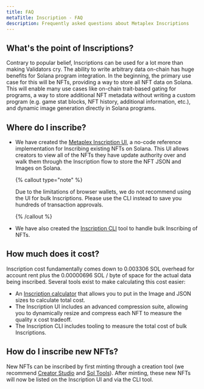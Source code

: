 ```yaml
---
title: FAQ
metaTitle: Inscription - FAQ
description: Frequently asked questions about Metaplex Inscriptions
---
```


## What's the point of Inscriptions?

Contrary to popular belief, Inscriptions can be used for a lot more than making Validators cry. The ability to write arbitrary data on-chain has huge benefits for Solana program integration. In the beginning, the primary use case for this will be NFTs, providing a way to store all NFT data on Solana. This will enable many use cases like on-chain trait-based gating for programs, a way to store additional NFT metadata without writing a custom program (e.g. game stat blocks, NFT history, additional information, etc.), and dynamic image generation directly in Solana programs.

## Where do I inscribe?

- We have created the [Metaplex Inscription UI](https://inscriptions.metaplex.com), a no-code reference implementation for Inscribing existing NFTs on Solana. This UI allows creators to view all of the NFTs they have update authority over and walk them through the Inscription flow to store the NFT JSON and Images on Solana.

  {% callout type="note" %}

  Due to the limitations of browser wallets, we do not recommend using the UI for bulk Inscriptions. Please use the CLI instead to save you hundreds of transaction approvals.

  {% /callout %}

- We have also created the [Inscription CLI](https://github.com/metaplex-foundation/mpl-inscription/tree/main/clients/cli) tool to handle bulk Inscribing of NFTs.

## How much does it cost?

Inscription cost fundamentally comes down to 0.003306 SOL overhead for account rent plus the 0.00000696 SOL / byte of space for the actual data being inscribed. Several tools exist to make calculating this cost easier:

- An [Inscription calculator](https://www.sackerberg.dev/tools/inscriptionCalculator) that allows you to put in the Image and JSON sizes to calculate total cost.
- The Inscription UI includes an advanced compression suite, allowing you to dynamically resize and compress each NFT to measure the quality x cost tradeoff.
- The Inscription CLI includes tooling to measure the total cost of bulk Inscriptions.

## How do I inscribe new NFTs?

New NFTs can be inscribed by first minting through a creation tool (we recommend [Creator Studio](https://studio.metaplex.com/) and [Sol Tools](https://sol-tools.io/)). After minting, these new NFTs will now be listed on the Inscription UI and via the CLI tool.
